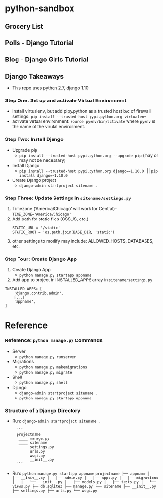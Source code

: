 # python-sandbox

## Grocery List

## Polls - Django Tutorial

## Blog - Django Girls Tutorial

## Django Takeaways
- This repo uses python 2.7, django 1.10


### Step One: Set up and activate Virtual Environment
- install virtualenv, but add pipy.python as a trusted host b/c of firewall settings: `pip install --trusted-host pypi.python.org virtualenv`
- activate virtual environment: `source pyenv/bin/activate` where `pyenv` is the name of the virutal environment.

### Step Two: Install Django
- Upgrade pip
	- `pip install --trusted-host pypi.python.org --upgrade pip` (may or may not be necessary)
- Install Django
	- `pip install --trusted-host pypi.python.org django~=1.10.0 ` || `pip install django=~1.10.0`
- Create Django project
	- `django-admin startproject sitename . `


### Step Three: Update Settings in `sitename/settings.py`
1. Timezone ('America/Chicago' will work for Central)-
`TIME_ZONE='America/Chicago'`
1. Add path for static files (CSS,JS, etc.)
	```
	STATIC_URL = '/static'
	STATIC_ROOT = 'os.path.join(BASE_DIR, 'static')
	```
1. other settings to modify may include: ALLOWED_HOSTS, DATABASES, etc.


### Step Four: Create Django App
1. Create Django App
	- `python manage.py startapp appname`
2. Add app to project in INSTALLED_APPS array in `sitename/settings.py`
```
INSTALLED APPS= [
	'django.contrib.admin',
	[...]
	'appname',
]
```

# Reference

### Reference: `python manage.py` Commands
- Server
	- `python manage.py runserver`
- Migrations
	- `python manage.py makemigrations`
	- `python manage.py migrate`
- Shell
	- `python manage.py shell`
- Django
	- `django-admin startproject sitename .`
	- `python manage.py startapp appname`

### Structure of a Django Directory
- Run: `django-admin startproject sitename . `

		```
		projectname
		|____ manage.py
		|____ sitename
		      settings.py
		      urls.py
		      wsgi.py
		      __init__.py
		```
- Run: `python manage.py startapp appname`
		```
		projectname
		├── appname
		│   ├── __init__.py
		│   ├── admin.py
		│   ├── apps.py
		│   ├── migrations
		│   │   └── __init__.py
		│   ├── models.py
		│   ├── tests.py
		│   └── views.py
		├── db.sqlite3
		├── manage.py
		└── sitename
		    ├── __init__.py
		    ├── settings.py
		    ├── urls.py
		    └── wsgi.py
		```
